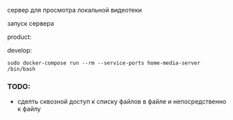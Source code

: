 сервер для просмотра локальной видеотеки

запуск сервера

product:


develop:
```
sudo docker-compose run --rm --service-ports home-media-server /bin/bash
```


### TODO:
* сделть сквозной доступ к списку файлов в файле и непосредственно
к файлу